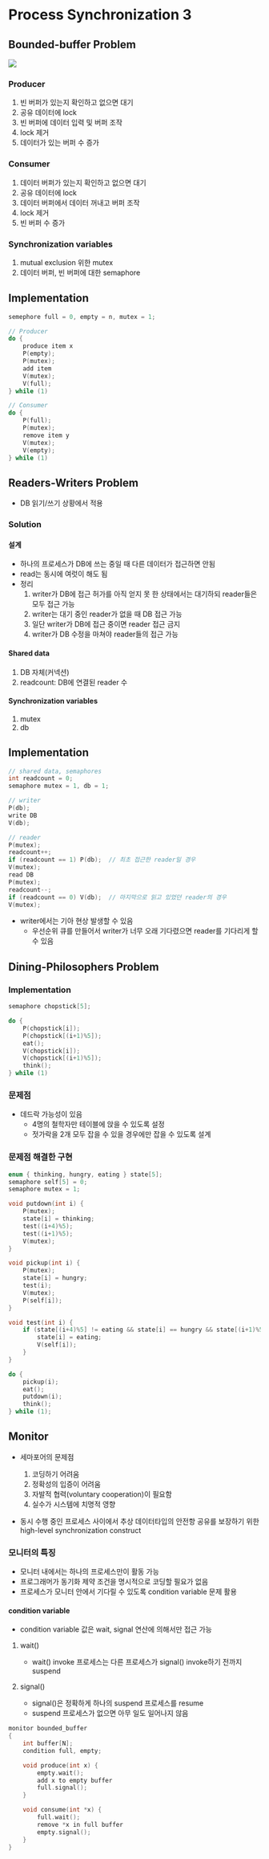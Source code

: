 # Process Synchronization 3

## Bounded-buffer Problem

![](https://i2.wp.com/www.codingalpha.com/wp-content/uploads/2016/07/Producer-and-Consumer-Problem-in-C-Programming-e1469612206954.png?zoom=2.625&resize=364%2C227)

### Producer

1. 빈 버퍼가 있는지 확인하고 없으면 대기
2. 공유 데이터에 lock
3. 빈 버퍼에 데이터 입력 및 버퍼 조작
4. lock 제거
5. 데이터가 있는 버퍼 수 증가

### Consumer

1. 데이터 버퍼가 있는지 확인하고 없으면 대기
2. 공유 데이터에 lock
3. 데이터 버퍼에서 데이터 꺼내고 버퍼 조작
4. lock 제거
5. 빈 버퍼 수 증가

### Synchronization variables

1. mutual exclusion 위한 mutex
2. 데이터 버퍼, 빈 버퍼에 대한 semaphore

## Implementation

```c
semephore full = 0, empty = n, mutex = 1;

// Producer
do {
    produce item x
    P(empty);
    P(mutex);
    add item
    V(mutex);
    V(full);
} while (1)

// Consumer
do {
    P(full);
    P(mutex);
    remove item y
    V(mutex);
    V(empty);
} while (1)
```

## Readers-Writers Problem

* DB 읽기/쓰기 상황에서 적용

### Solution

#### 설계

* 하나의 프로세스가 DB에 쓰는 중일 때 다른 데이터가 접근하면 안됨
* read는 동시에 여럿이 해도 됨
* 정리
    1. writer가 DB에 접근 허가를 아직 얻지 못 한 상태에서는 대기하되 reader들은 모두 접근 가능
    2. writer는 대기 중인 reader가 없을 때 DB 접근 가능
    3. 일단 writer가 DB에 접근 중이면 reader 접근 금지
    4. writer가 DB 수정을 마쳐야 reader들의 접근 가능

#### Shared data

1. DB 자체(커넥션)
2. readcount: DB에 연결된 reader 수

#### Synchronization variables

1. mutex
2. db

## Implementation

```c
// shared data, semaphores
int readcount = 0;
semaphore mutex = 1, db = 1;

// writer
P(db);
write DB
V(db);

// reader
P(mutex);
readcount++;
if (readcount == 1) P(db);  // 최초 접근한 reader일 경우
V(mutex);
read DB
P(mutex);
readcount--;
if (readcount == 0) V(db);  // 마지막으로 읽고 있었던 reader의 경우
V(mutex);
```

* writer에서는 기아 현상 발생할 수 있음
    * 우선순위 큐를 만들어서 writer가 너무 오래 기다렸으면 reader를 기다리게 할 수 있음

## Dining-Philosophers Problem

### Implementation

```c
semaphore chopstick[5];

do {
    P(chopstick[i]);
    P(chopstick[(i+1)%5]);
    eat();
    V(chopstick[i]);
    V(chopstick[(i+1)%5]);
    think();
} while (1)
```

### 문제점

* 데드락 가능성이 있음
    * 4명의 철학자만 테이블에 앉을 수 있도록 설정
    * 젓가락을 2개 모두 잡을 수 있을 경우에만 잡을 수 있도록 설계

### 문제점 해결한 구현

```c
enum { thinking, hungry, eating } state[5];
semaphore self[5] = 0;
semaphore mutex = 1;

void putdown(int i) {
    P(mutex);
    state[i] = thinking;
    test((i+4)%5);
    test((i+1)%5);
    V(mutex);
}

void pickup(int i) {
    P(mutex);
    state[i] = hungry;
    test(i);
    V(mutex);
    P(self[i]);
}

void test(int i) {
    if (state[(i+4)%5] != eating && state[i] == hungry && state[(i+1)%5] != eating) {
        state[i] = eating;
        V(self[i]);
    }
}

do {
    pickup(i);
    eat();
    putdown(i);
    think();
} while (1);
```

## Monitor

* 세마포어의 문제점
    1. 코딩하기 어려움
    2. 정확성의 입증이 어려움
    3. 자발적 협력(voluntary cooperation)이 필요함
    4. 실수가 시스템에 치명적 영향

* 동시 수행 중인 프로세스 사이에서 추상 데이터타입의 안전항 공유를 보장하기 위한 high-level synchronization construct

### 모니터의 특징

* 모니터 내에서는 하나의 프로세스만이 활동 가능
* 프로그래머가 동기화 제약 조건을 명시적으로 코딩할 필요가 없음
* 프로세스가 모니터 안에서 기다릴 수 있도록 condition variable 문제 활용

#### condition variable

* condition variable 값은 wait, signal 연산에 의해서만 접근 가능

1. wait()
    * wait() invoke 프로세스는 다른 프로세스가 signal() invoke하기 전까지 suspend

2. signal()
    * signal()은 정확하게 하나의 suspend 프로세스를 resume
    * suspend 프로세스가 없으면 아무 일도 일어나지 않음

```c
monitor bounded_buffer
{
    int buffer[N];
    condition full, empty;

    void produce(int x) {
        empty.wait();
        add x to empty buffer
        full.signal();
    }

    void consume(int *x) {
        full.wait();
        remove *x in full buffer
        empty.signal();
    }
}
```
